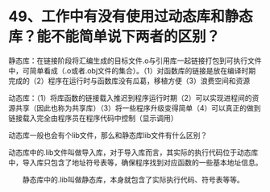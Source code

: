 # 49、工作中有没有使用过动态库和静态库？能不能简单说下两者的区别？

静态库：在链接阶段将汇编生成的目标文件.o与引用库一起链接打包到可执行文件中，可简单看成（.o或者.obj文件的集合）。（1）对函数库的链接是放在编译时期完成的（2）程序在运行时与函数库没有瓜葛，移植方便（3）浪费空间和资源

动态库：（1）将库函数的链接载入推迟到程序运行时期（2）可以实现进程间的资源共享（因此也称为共享库）（3）将一些程序升级变得简单（4）可以真正的做到链接载入完全由程序员在程序代码中控制（显示调用）

动态库一般也会有个lib文件，那么和静态库lib文件有什么区别？

动态库中的.lib文件叫做导入库，对于导入库而言，其实际的执行代码位于动态库中，导入库只包含了地址符号表等，确保程序找到对应函数的一些基本地址信息。

　　静态库中的.lib叫做静态库，本身就包含了实际执行代码、符号表等等。 
